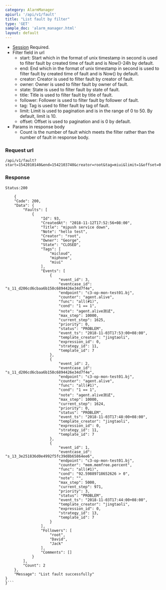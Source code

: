```yaml
---
category: AlarmManager
apiurl: '/api/v1/fault'
title: "List fault by filter"
type: 'GET'
sample_doc: 'alarm_manager.html'
layout: default
---
```


* [Session](#/authentication) Required.
* Filter field in url
    * start: Start  which in the format of unix timestamp in second is used to filter fault by created time of fault and is Now()-24h by default. 
    * end: End  which in the format of unix timestamp in second is used to filter fault by created time of fault and is Now() by default. 
    * creator: Creator is used to filter fault by creator of fault.
    * owner: Owner is used to filter fault by owner of fault.
    * state: State is used to filter fault by state of fault.
    * title: Title is used to filter fault by title of fault.
    * follower: Follower is used to filter fault by follower of fault.
    * tag: Tag is used to filter fault by tag of fault.
    * limit: Limit is used to pagination and is in the range of 0 to 50. By default, limit is 10.
    * offset: Offset is used to pagination and is 0 by default.
* Params in response body
    * Count is the number of fault which meets the filter rather than the number of fault in response body.

### Request url

```/api/v1/fault?start=1542010140&end=1542103740&creator=root&tag=miui&limit=1&offset=0```

### Response

```Status:200```
```{
    {
    "Code": 200,
    "Data": {
        "Faults": [
            {
                "Id": 93,
                "CreatedAt": "2018-11-12T17:52:56+08:00",
                "Title": "mipush service down",
                "Note": "hello test",
                "Creator": "root",
                "Owner": "George",
                "State": "CLOSED",
                "Tags": [
                    "micloud",
                    "miphone",
                    "miui"
                ],
                "Events": [
                    {
                        "event_id": 3,
                        "eventcase_id": "s_11_d206cd6cbaa6b158c6894426e34d7f4e",
                        "endpoint": "c3-op-mon-test01.bj",
                        "counter": "agent.alive",
                        "func": "all(#1)",
                        "cond": "1 == 1",
                        "note": "agent.alive测试",
                        "max_step": 10000,
                        "current_step": 1625,
                        "priority": 0,
                        "status": "PROBLEM",
                        "event_ts": "2018-11-03T17:53:00+08:00",
                        "template_creator": "jingtaoli",
                        "expression_id": 0,
                        "strategy_id": 11,
                        "template_id": 7
                    },
                    {
                        "event_id": 2,
                        "eventcase_id": "s_11_d206cd6cbaa6b158c6894426e34d7f4e",
                        "endpoint": "c3-op-mon-test01.bj",
                        "counter": "agent.alive",
                        "func": "all(#1)",
                        "cond": "1 == 1",
                        "note": "agent.alive测试",
                        "max_step": 10000,
                        "current_step": 1624,
                        "priority": 0,
                        "status": "PROBLEM",
                        "event_ts": "2018-11-03T17:48:00+08:00",
                        "template_creator": "jingtaoli",
                        "expression_id": 0,
                        "strategy_id": 11,
                        "template_id": 7
                    },
                    {
                        "event_id": 1,
                        "eventcase_id": "s_13_3e251836d0e4992f5fc39d8b65864ee6",
                        "endpoint": "c3-op-mon-test01.bj",
                        "counter": "mem.memfree.percent",
                        "func": "all(#1)",
                        "cond": "92.59889718652626 > 0",
                        "note": "",
                        "max_step": 5000,
                        "current_step": 971,
                        "priority": 3,
                        "status": "PROBLEM",
                        "event_ts": "2018-11-03T17:44:00+08:00",
                        "template_creator": "jingtaoli",
                        "expression_id": 0,
                        "strategy_id": 13,
                        "template_id": 7
                    }
                ],
                "Followers": [
                    "root",
                    "David",
                    "Jack"
                ],
                "Comments": []
            }
        ],
        "Count": 2
    },
    "Message": "List fault successfully"
}
}```

